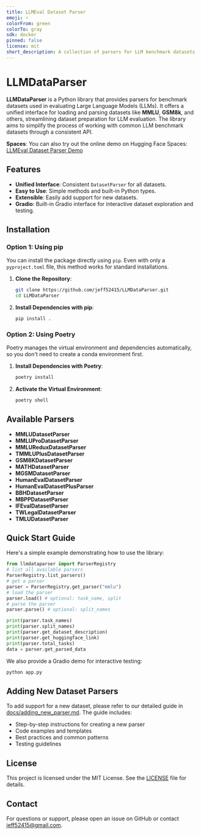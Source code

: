 ```yaml
---
title: LLMEval Dataset Parser
emoji: ⚡
colorFrom: green
colorTo: gray
sdk: docker
pinned: false
license: mit
short_description: A collection of parsers for LLM benchmark datasets
---
```


# LLMDataParser

**LLMDataParser** is a Python library that provides parsers for benchmark datasets used in evaluating Large Language Models (LLMs). It offers a unified interface for loading and parsing datasets like **MMLU**, **GSM8k**, and others, streamlining dataset preparation for LLM evaluation. The library aims to simplify the process of working with common LLM benchmark datasets through a consistent API.

**Spaces**: You can also try out the online demo on Hugging Face Spaces:
[LLMEval Dataset Parser Demo](https://huggingface.co/spaces/JeffYang52415/LLMEval-Dataset-Parser)

## Features

- **Unified Interface**: Consistent `DatasetParser` for all datasets.
- **Easy to Use**: Simple methods and built-in Python types.
- **Extensible**: Easily add support for new datasets.
- **Gradio**: Built-in Gradio interface for interactive dataset exploration and testing.

## Installation

### Option 1: Using pip

You can install the package directly using `pip`. Even with only a `pyproject.toml` file, this method works for standard installations.

1. **Clone the Repository**:

   ```bash
   git clone https://github.com/jeff52415/LLMDataParser.git
   cd LLMDataParser
   ```

1. **Install Dependencies with pip**:

   ```bash
   pip install .
   ```

### Option 2: Using Poetry

Poetry manages the virtual environment and dependencies automatically, so you don't need to create a conda environment first.

1. **Install Dependencies with Poetry**:

   ```bash
   poetry install
   ```

1. **Activate the Virtual Environment**:

   ```bash
   poetry shell
   ```

## Available Parsers

- **MMLUDatasetParser**
- **MMLUProDatasetParser**
- **MMLUReduxDatasetParser**
- **TMMLUPlusDatasetParser**
- **GSM8KDatasetParser**
- **MATHDatasetParser**
- **MGSMDatasetParser**
- **HumanEvalDatasetParser**
- **HumanEvalDatasetPlusParser**
- **BBHDatasetParser**
- **MBPPDatasetParser**
- **IFEvalDatasetParser**
- **TWLegalDatasetParser**
- **TMLUDatasetParser**

## Quick Start Guide

Here's a simple example demonstrating how to use the library:

```python
from llmdataparser import ParserRegistry
# list all available parsers
ParserRegistry.list_parsers()
# get a parser
parser = ParserRegistry.get_parser("mmlu")
# load the parser
parser.load() # optional: task_name, split
# parse the parser
parser.parse() # optional: split_names

print(parser.task_names)
print(parser.split_names)
print(parser.get_dataset_description)
print(parser.get_huggingface_link)
print(parser.total_tasks)
data = parser.get_parsed_data
```

We also provide a Gradio demo for interactive testing:

```bash
python app.py
```

## Adding New Dataset Parsers

To add support for a new dataset, please refer to our detailed guide in [docs/adding_new_parser.md](docs/adding_new_parser.md). The guide includes:

- Step-by-step instructions for creating a new parser
- Code examples and templates
- Best practices and common patterns
- Testing guidelines

## License

This project is licensed under the MIT License. See the [LICENSE](LICENSE) file for details.

## Contact

For questions or support, please open an issue on GitHub or contact [jeff52415@gmail.com](mailto:jeff52415@gmail.com).
